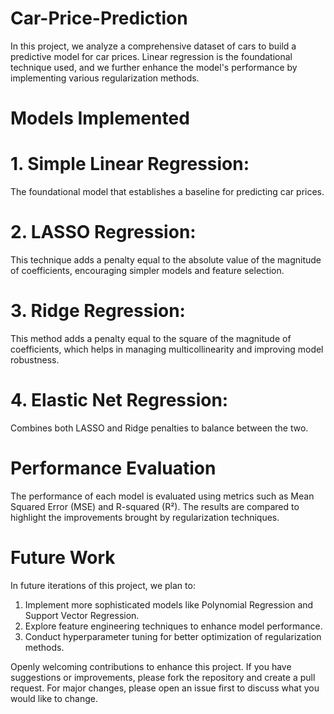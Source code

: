 # Car-Price-Prediction
In this project, we analyze a comprehensive dataset of cars to build a predictive model for car prices. Linear regression is the foundational technique used, and we further enhance the model's performance by implementing various regularization methods.

# Models Implemented
# 1. Simple Linear Regression: 
The foundational model that establishes a baseline for predicting car prices.
# 2. LASSO Regression: 
This technique adds a penalty equal to the absolute value of the magnitude of coefficients, encouraging simpler models and feature selection.
# 3. Ridge Regression: 
This method adds a penalty equal to the square of the magnitude of coefficients, which helps in managing multicollinearity and improving model robustness.
# 4. Elastic Net Regression: 
Combines both LASSO and Ridge penalties to balance between the two.

# Performance Evaluation
The performance of each model is evaluated using metrics such as Mean Squared Error (MSE) and R-squared (R²). The results are compared to highlight the improvements brought by regularization techniques.

# Future Work
In future iterations of this project, we plan to:
1. Implement more sophisticated models like Polynomial Regression and Support Vector Regression.
2. Explore feature engineering techniques to enhance model performance.
3. Conduct hyperparameter tuning for better optimization of regularization methods.

Openly welcoming contributions to enhance this project. If you have suggestions or improvements, please fork the repository and create a pull request. For major changes, please open an issue first to discuss what you would like to change.
